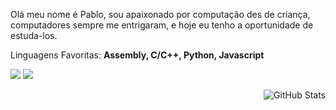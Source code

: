 
<div>
<p align="left"> 
  Olá meu nome é Pablo, sou apaixonado por computação des de criança, computadores sempre me entrigaram, e hoje eu tenho a oportunidade de estuda-los.
</p>

<p align="left">
  Linguagens Favoritas: <strong>Assembly, C/C++, Python, Javascript</strong>
</p>
  <a href="https://www.linkedin.com/in/pablovitorino/" alt="Linkedin">
  <img src="https://img.shields.io/badge/-Linkedin-0e76a8?style=flat-square&logo=Linkedin&logoColor=white&link=pablovitorino" /></a>

  <a href="https://instagram.com/_pablovitorino">
  <img src="https://img.shields.io/badge/-Instagram-DF0174?style=flat-square&labelColor=DF0174&logo=instagram&logoColor=white&link=_pablovitorino"/></a>
</p>
<p align="left">
<div align="right">
  
  ![GitHub Stats](https://github-readme-stats.vercel.app/api?username=tstwroot&show_icons=true)
  
</div>
</div>
